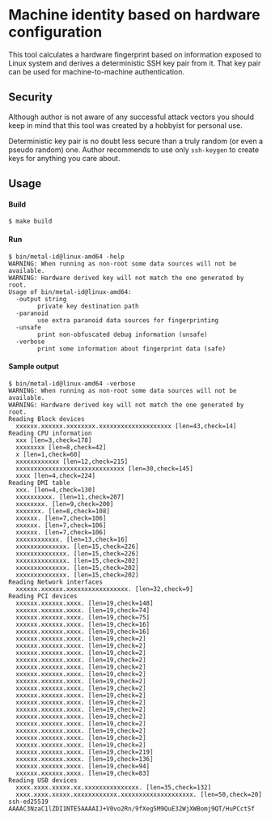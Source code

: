 # Machine identity based on hardware configuration

This tool calculates a hardware fingerprint based on information exposed to
Linux system and derives a deterministic SSH key pair from it. That key pair
can be used for machine-to-machine authentication.

## Security

Although author is not aware of any successful attack vectors you should keep
in mind that this tool was created by a hobbyist for personal use.

Deterministic key pair is no doubt less secure than a truly random (or even a
pseudo random) one. Author recommends to use only `ssh-keygen` to create keys
for anything you care about.

## Usage

#### Build

    $ make build

#### Run

	$ bin/metal-id@linux-amd64 -help
	WARNING: When running as non-root some data sources will not be available.
	WARNING: Hardware derived key will not match the one generated by root.
	Usage of bin/metal-id@linux-amd64:
	  -output string
			private key destination path
	  -paranoid
			use extra paranoid data sources for fingerprinting
	  -unsafe
			print non-obfuscated debug information (unsafe)
	  -verbose
			print some information about fingerprint data (safe)


#### Sample output

	$ bin/metal-id@linux-amd64 -verbose
	WARNING: When running as non-root some data sources will not be available.
	WARNING: Hardware derived key will not match the one generated by root.
	Reading Block devices
	  xxxxxx.xxxxxx.xxxxxxxx.xxxxxxxxxxxxxxxxxxxx [len=43,check=14]
	Reading CPU information
	  xxx [len=3,check=178]
	  xxxxxxxx [len=8,check=42]
	  x [len=1,check=60]
	  xxxxxxxxxxxx [len=12,check=215]
	  xxxxxxxxxxxxxxxxxxxxxxxxxxxxxx [len=30,check=145]
	  xxxx [len=4,check=224]
	Reading DMI table
	  xxx. [len=4,check=130]
	  xxxxxxxxxx. [len=11,check=207]
	  xxxxxxxx. [len=9,check=200]
	  xxxxxxx. [len=8,check=108]
	  xxxxxx. [len=7,check=106]
	  xxxxxx. [len=7,check=106]
	  xxxxxx. [len=7,check=106]
	  xxxxxxxxxxxx. [len=13,check=16]
	  xxxxxxxxxxxxxx. [len=15,check=226]
	  xxxxxxxxxxxxxx. [len=15,check=226]
	  xxxxxxxxxxxxxx. [len=15,check=202]
	  xxxxxxxxxxxxxx. [len=15,check=202]
	  xxxxxxxxxxxxxx. [len=15,check=202]
	Reading Network interfaces
	  xxxxxx.xxxxxx.xxxxxxxxxxxxxxxxx. [len=32,check=9]
	Reading PCI devices
	  xxxxxx.xxxxxx.xxxx. [len=19,check=148]
	  xxxxxx.xxxxxx.xxxx. [len=19,check=74]
	  xxxxxx.xxxxxx.xxxx. [len=19,check=75]
	  xxxxxx.xxxxxx.xxxx. [len=19,check=16]
	  xxxxxx.xxxxxx.xxxx. [len=19,check=16]
	  xxxxxx.xxxxxx.xxxx. [len=19,check=2]
	  xxxxxx.xxxxxx.xxxx. [len=19,check=2]
	  xxxxxx.xxxxxx.xxxx. [len=19,check=2]
	  xxxxxx.xxxxxx.xxxx. [len=19,check=2]
	  xxxxxx.xxxxxx.xxxx. [len=19,check=2]
	  xxxxxx.xxxxxx.xxxx. [len=19,check=2]
	  xxxxxx.xxxxxx.xxxx. [len=19,check=2]
	  xxxxxx.xxxxxx.xxxx. [len=19,check=2]
	  xxxxxx.xxxxxx.xxxx. [len=19,check=2]
	  xxxxxx.xxxxxx.xxxx. [len=19,check=2]
	  xxxxxx.xxxxxx.xxxx. [len=19,check=2]
	  xxxxxx.xxxxxx.xxxx. [len=19,check=2]
	  xxxxxx.xxxxxx.xxxx. [len=19,check=2]
	  xxxxxx.xxxxxx.xxxx. [len=19,check=2]
	  xxxxxx.xxxxxx.xxxx. [len=19,check=2]
	  xxxxxx.xxxxxx.xxxx. [len=19,check=2]
	  xxxxxx.xxxxxx.xxxx. [len=19,check=219]
	  xxxxxx.xxxxxx.xxxx. [len=19,check=136]
	  xxxxxx.xxxxxx.xxxx. [len=19,check=94]
	  xxxxxx.xxxxxx.xxxx. [len=19,check=83]
	Reading USB devices
	  xxxx.xxxx.xxxxx.xx.xxxxxxxxxxxxxxx. [len=35,check=132]
	  xxxx.xxxx.xxxxx.xxxxxxxxxxxx.xxxxxxxxxxxxxxxxxxxx. [len=50,check=20]
	ssh-ed25519 AAAAC3NzaC1lZDI1NTE5AAAAIJ+V0vo2Rn/9fXeg5M9QuE32WjXWBomj9QT/HuPCctSf
